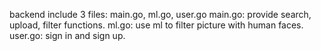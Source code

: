 backend include 3 files: main.go, ml.go, user.go
main.go: provide search, upload, filter functions.
ml.go: use ml to filter picture with human faces.
user.go: sign in and sign up.
